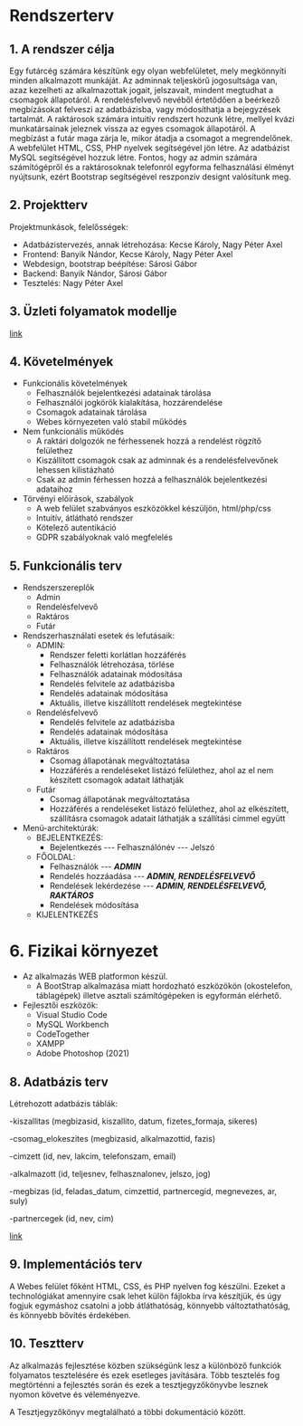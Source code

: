 # Rendszerterv

## 1. A rendszer célja
Egy futárcég számára készítünk egy olyan webfelületet, mely megkönnyíti minden alkalmazott munkáját. Az adminnak teljeskörű jogosultsága van, azaz kezelheti az alkalmazottak jogait, jelszavait, mindent megtudhat a csomagok állapotáról. A rendelésfelvevő nevéből értetődően a beérkező megbízásokat felveszi az adatbázisba, vagy módosíthatja a bejegyzések tartalmát. A raktárosok számára intuitív rendszert hozunk létre, mellyel kvázi munkatársainak jeleznek vissza az egyes csomagok állapotáról. A megbízást a futár maga zárja le, mikor átadja a csomagot a megrendelőnek. A webfelület HTML, CSS, PHP nyelvek segítségével jön létre. Az adatbázist MySQL segítségével  hozzuk létre. Fontos, hogy az admin számára számítógépről és a raktárosoknak telefonról egyforma felhasználási élményt nyújtsunk, ezért Bootstrap segítségével reszponzív designt valósítunk meg.

## 2. Projektterv
Projektmunkások, felelősségek:
- Adatbázistervezés, annak létrehozása: Kecse Károly, Nagy Péter Axel
- Frontend: Banyik Nándor, Kecse Károly, Nagy Péter Axel
- Webdesign, bootstrap beépítése: Sárosi Gábor
- Backend: Banyik Nándor, Sárosi Gábor
- Tesztelés: Nagy Péter Axel

## 3. Üzleti folyamatok modellje
[link](https://app.diagrams.net/#G1etz7i0_VDxqo2UWqLyRIaN9u90P9lURz)

## 4. Követelmények
 - Funkcionális követelmények
    -  Felhasználók bejelentkezési adatainak tárolása
    -  Felhasználói jogkörök kialakítása, hozzárendelése
    - Csomagok adatainak tárolása
    - Webes környezeten való stabil működés
 - Nem funkcionális működés
    - A raktári dolgozók ne férhessenek hozzá a rendelést rögzítő felülethez
    - Kiszállított csomagok csak az adminnak és a rendelésfelvevőnek lehessen kilistázható
    - Csak az admin férhessen hozzá a felhasználók bejelentkezési adataihoz
 - Törvényi előírások, szabályok
    - A web felület szabványos eszközökkel készüljön, html/php/css
    - Intuitív, átlátható rendszer
    - Kötelező autentikáció
    - GDPR szabályoknak való megfelelés

## 5. Funkcionális terv
 - Rendszerszereplők
    - Admin
    - Rendelésfelvevő
    - Raktáros
    - Futár
 - Rendszerhasználati esetek és lefutásaik:
    - ADMIN:
        - Rendszer feletti korlátlan hozzáférés
        - Felhasználók létrehozása, törlése
        - Felhasználók adatainak módosítása
        - Rendelés felvitele az adatbázisba
        - Rendelés adatainak módosítása
        - Aktuális, illetve kiszállított rendelések megtekintése
     - Rendelésfelvevő
        - Rendelés felvitele az adatbázisba
        - Rendelés adatainak módosítása
        - Aktuális, illetve kiszállított rendelések megtekintése
    - Raktáros
        - Csomag állapotának megváltoztatása
        - Hozzáférés a rendeléseket listázó felülethez, ahol az el nem készített csomagok adatait láthatják
    - Futár
        - Csomag állapotának megváltoztatása
        - Hozzáférés a rendeléseket listázó felülethez, ahol az elkészített, szállításra csomagok adatait láthatják a szállítási címmel együtt
 - Menü-architektúrák:
    - BEJELENTKEZÉS:
        - Bejelentkezés
            --- Felhasználónév
            --- Jelszó
    - FŐOLDAL:
        - Felhasználók --- ***ADMIN***
        - Rendelés hozzáadása --- ***ADMIN, RENDELÉSFELVEVŐ***
        - Rendelések lekérdezése --- ***ADMIN, RENDELÉSFELVEVŐ, RAKTÁROS***
        - Rendelések módosítása 
    - KIJELENTKEZÉS

# 6. Fizikai környezet
 - Az alkalmazás WEB platformon készül.
    - A BootStrap alkalmazása miatt hordozható eszközökön (okostelefon, táblagépek) illetve asztali számítógépeken is egyformán elérhető.
 - Fejlesztői eszközök:
    - Visual Studio Code
    - MySQL Workbench
    - CodeTogether
    - XAMPP
    - Adobe Photoshop (2021)


##  8. Adatbázis terv

Létrehozott adatbázis táblák: 

-kiszallitas (megbizasid, kiszallito, datum, fizetes_formaja, sikeres)

-csomag_elokeszites (megbizasid, alkalmazottid, fazis)

-cimzett (id, nev, lakcim, telefonszam, email)

-alkalmazott (id, teljesnev, felhasznalonev, jelszo, jog)

-megbizas (id, feladas_datum, cimzettid, partnercegid, megnevezes, ar, suly)

-partnercegek (id, nev, cim)

[link](https://app.diagrams.net/#G1wXyz580BgIyt_0hlcDU_2aQTlivk9gqe)

## 9. Implementációs terv

A Webes felület főként HTML, CSS, és PHP nyelven fog készülni.
Ezeket a technológiákat amennyire csak lehet külön fájlokba írva készítjük, 
és úgy fogjuk egymáshoz csatolni a jobb átláthatóság,
könnyebb változtathatóság, és könnyebb bővítés érdekében.

## 10. Tesztterv 

Az alkalmazás fejlesztése közben szükségünk lesz a különböző funkciók folyamatos tesztelésére és ezek esetleges javítására. 
Több tesztelés fog megtörténni a fejlesztés során és ezek a tesztjegyzőkönyvbe lesznek nyomon követve és véleményezve.

A Tesztjegyzőkönyv megtalálható a többi dokumentáció között.
